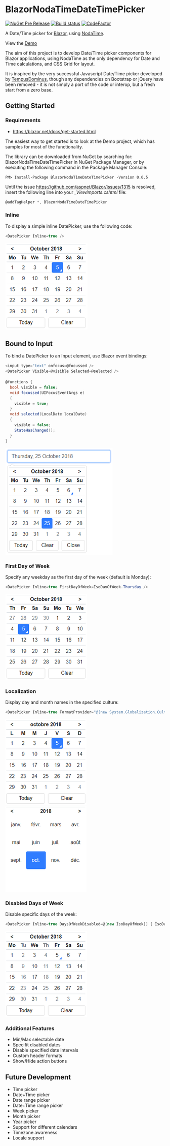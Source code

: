 # BlazorNodaTimeDateTimePicker

[![NuGet Pre Release](https://img.shields.io/badge/nuget-v0.0.5-orange.svg)](https://www.nuget.org/packages/BlazorNodaTimeDateTimePicker/)
[![Build status](https://ci.appveyor.com/api/projects/status/hhwnir90iqjyeh5p/branch/master?svg=true)](https://ci.appveyor.com/project/nheath99/blazornodatimedatetimepicker/branch/master)
[![CodeFactor](https://www.codefactor.io/repository/github/nheath99/blazornodatimedatetimepicker/badge)](https://www.codefactor.io/repository/github/nheath99/blazornodatimedatetimepicker)

A Date/Time picker for [Blazor](https://github.com/aspnet/Blazor), using [NodaTime](https://github.com/nodatime/nodatime).

View the [Demo](https://nodatimepicker.azurewebsites.net/)

The aim of this project is to develop Date/Time picker components for Blazor applications, using NodaTime as the only dependency for Date and Time calculations, and CSS Grid for layout.

It is inspired by the very successful Javascript Date/Time picker developed by [TempusDominus](https://github.com/tempusdominus/bootstrap-4), though any dependencies on Bootstrap or jQuery have been removed - it is not simply a port of the code or interop, but a fresh start from a zero base.

## Getting Started

### Requirements

- https://blazor.net/docs/get-started.html

The easiest way to get started is to look at the Demo project, which has samples for most of the functionality.

The library can be downloaded from NuGet by searching for: BlazorNodaTimeDateTimePicker in NuGet Package Manager, or by executing the following command in the Package Manager Console:
````shell
PM> Install-Package BlazorNodaTimeDateTimePicker -Version 0.0.5
````
Until the issue https://github.com/aspnet/Blazor/issues/1315 is resolved, insert the following line into your *_ViewImports.cshtml* file:
````C#
@addTagHelper *, BlazorNodaTimeDateTimePicker
````
### Inline

To display a simple inline DatePicker, use the following code:
````C#
<DatePicker Inline=true />
````
![DatePicker1](/docs/images/DatePicker1.png)

## Bound to Input

To bind a DatePicker to an Input element, use Blazor event bindings:
````C#
<input type="text" onfocus=@focussed />
<DatePicker Visible=@visible Selected=@selected />

@functions {
  bool visible = false;
  void focussed(UIFocusEventArgs e)
  {
	visible = true;
  }
  void selected(LocalDate localDate)
  {
	visible = false;
	StateHasChanged();
  }
}
````
![DatePicker1](/docs/images/DatePicker_BoundToInput.png)

### First Day of Week

Specify any weekday as the first day of the week (default is Monday):

````C#
<DatePicker Inline=true FirstDayOfWeek=IsoDayOfWeek.Thursday />
````
![DatePicker First Day of Week](/docs/images/DatePicker_FirstDayOfWeek.png)

### Localization

Display day and month names in the specified culture:
````C#
<DatePicker Inline=true FormatProvider="@(new System.Globalization.CultureInfo("fr-FR"))" />
````
![DatePicker Localization](/docs/images/DatePicker_Localization.png)
![DatePicker Localization Months](/docs/images/DatePicker_Localization_Months.png)

### Disabled Days of Week

Disable specific days of the week:
````C#
<DatePicker Inline=true DaysOfWeekDisabled=@(new IsoDayOfWeek[] { IsoDayOfWeek.Monday, IsoDayOfWeek.Wednesday }) />
````
![DatePicker Disabled Days of Week](/docs/images/DatePicker_DaysOfWeekDisabled.png)

### Additional Features
- Min/Max selectable date
- Specifit disabled dates
- Disable specified date intervals
- Custom header formats
- Show/Hide action buttons

## Future Development
- Time picker
- Date+Time picker
- Date range picker
- Date+Time range picker
- Week picker
- Month picker
- Year picker
- Support for different calendars
- Timezone awareness
- Locale support
